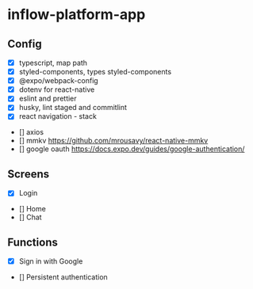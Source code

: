 # inflow-platform-app

## Config

- [x] typescript, map path
- [x] styled-components, types styled-components
- [x] @expo/webpack-config
- [x] dotenv for react-native
- [x] eslint and prettier
- [x] husky, lint staged and commitlint
- [x] react navigation - stack
- [] axios
- [] mmkv https://github.com/mrousavy/react-native-mmkv
- [] google oauth https://docs.expo.dev/guides/google-authentication/

## Screens

- [x] Login
- [] Home
- [] Chat

## Functions

- [x] Sign in with Google
- [] Persistent authentication
